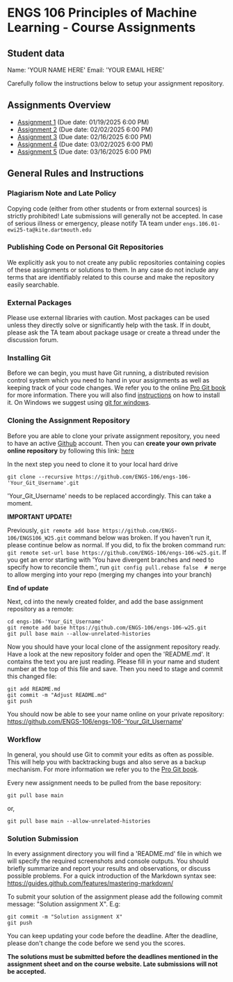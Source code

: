 # ENGS 106 Principles of Machine Learning - Course Assignments

## Student data

Name: 'YOUR NAME HERE'
Email: 'YOUR EMAIL HERE'

Carefully follow the instructions below to setup your assignment repository.

## Assignments Overview

* [Assignment 1](assignment1) (Due date: 01/19/2025 6:00 PM)
* [Assignment 2](assignment2) (Due date: 02/02/2025 6:00 PM)
* [Assignment 3](assignment3) (Due date: 02/16/2025 6:00 PM)  
* [Assignment 4](assignment4) (Due date: 03/02/2025 6:00 PM)  
* [Assignment 5](assignment5) (Due date: 03/16/2025 6:00 PM)  

## General Rules and Instructions

### Plagiarism Note and Late Policy
Copying code (either from other students or from external sources) is strictly prohibited! Late submissions will generally not be accepted. In case of serious illness or emergency, please notify TA team under `engs.106.01-ewi25-ta@kite.dartmouth.edu`

### Publishing Code on Personal Git Repositories
We explicitly ask you to not create any public repositories containing copies of these assignments or solutions to them. In any case do not include any terms that are identifiably related to this course and make the repository easily searchable.

### External Packages
Please use external libraries with caution.
Most packages can be used unless they directly solve or significantly help with the task.
If in doubt, please ask the TA team about package usage or create a thread under the discussion forum.

### Installing Git
Before we can begin, you must have Git running, a distributed revision control system which you need to hand in your assignments as well as keeping track of your code changes.
We refer you to the online [Pro Git book](https://git-scm.com/book/en/v2) for more information.
There you will also find [instructions](https://git-scm.com/book/en/v2/Getting-Started-Installing-Git]) on how to install it.
On Windows we suggest using [git for windows](https://git-for-windows.github.io/).

### Cloning the Assignment Repository
Before you are able to clone your private assignment repository, you need to have an active [Github](https://github.com/) account.
Then you can **create your own private online repository** by following this link: [here](https://classroom.github.com/a/jh3feDB2)

In the next step you need to clone it to your local hard drive
```
git clone --recursive https://github.com/ENGS-106/engs-106-'Your_Git_Username'.git
```
'Your_Git_Username' needs to be replaced accordingly. This can take a moment.

**IMPORTANT UPDATE!**

Previously, ``` git remote add base https://github.com/ENGS-106/ENGS106_W25.git ``` command below was broken. If you haven't run it, please continue below as normal. If you did, to fix the broken command run:
```git remote set-url base https://github.com/ENGS-106/engs-106-w25.git```.
If you get an error starting with 'You have divergent branches and need to specify how to reconcile them.', run ```git config pull.rebase false  # merge``` to allow merging into your repo (merging my changes into your branch)

**End of update**

Next, cd into the newly created folder, and add the base assignment repository as a remote:
```
cd engs-106-'Your_Git_Username'
git remote add base https://github.com/ENGS-106/engs-106-w25.git
git pull base main --allow-unrelated-histories
```
Now you should have your local clone of the assignment repository ready. Have a look at the new repository folder and open the 'README.md'. It contains the text you are just reading. Please fill in your name and student number at the top of this file and save. Then you need to stage and commit this changed file:
```
git add README.md
git commit -m "Adjust README.md"
git push
```
You should now be able to see your name online on your private repository: https://github.com/ENGS-106/engs-106-'Your_Git_Username'

### Workflow
In general, you should use Git to commit your edits as often as possible. This will help you with backtracking bugs and also serve as a backup mechanism.
For more information we refer you to the [Pro Git book](https://git-scm.com/book/en/v2/Git-Basics-Recording-Changes-to-the-Repository).

Every new assignment needs to be pulled from the base repository:
```
git pull base main
```
or,
```
git pull base main --allow-unrelated-histories
```

### Solution Submission
In every assignment directory you will find a 'README.md' file in which we will specify the required screenshots and console outputs. You should briefly summarize and report your results and observations, or discuss possible problems.
For a quick introduction of the Markdown syntax see: https://guides.github.com/features/mastering-markdown/

To submit your solution of the assignment please add the following commit message: "Solution assignment X". E.g:
```
git commit -m "Solution assignment X"
git push
```
You can keep updating your code before the deadline. After the deadline, please don't change the code before we send you the scores.

**The solutions must be submitted before the deadlines mentioned in the assignment sheet and on the course website. Late submissions will not be accepted.**
